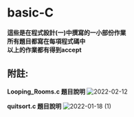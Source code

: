 # basic-C

**這些是在程式設計(一)中撰寫的一小部份作業**  
**所有題目都寫在每項程式碼中**  
**以上的作業都有得到accept**  
  
## 附註:  
  
**Looping_Rooms.c 題目說明**
![2022-02-12](https://user-images.githubusercontent.com/93486960/177051342-e5254e51-1cbf-458b-9f6e-f6b338cac5bc.png)  
  
**quitsort.c 題目說明**
![2022-01-18 (1)](https://user-images.githubusercontent.com/93486960/177052257-61b19791-3865-4885-8cf3-bf2c5a4ac887.png)


